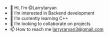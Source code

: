 - 👋 Hi, I’m @Larrytaryan
- 👀 I’m interested in Backend development
- 🌱 I’m currently learning C++
- 💞️ I’m looking to collaborate on projects
- 📫 How to reach me larryraryan3@gmail.com

<!---
Larrytaryan/Larrytaryan is a ✨ special ✨ repository because its `README.md` (this file) appears on your GitHub profile.
You can click the Preview link to take a look at your changes.
--->
